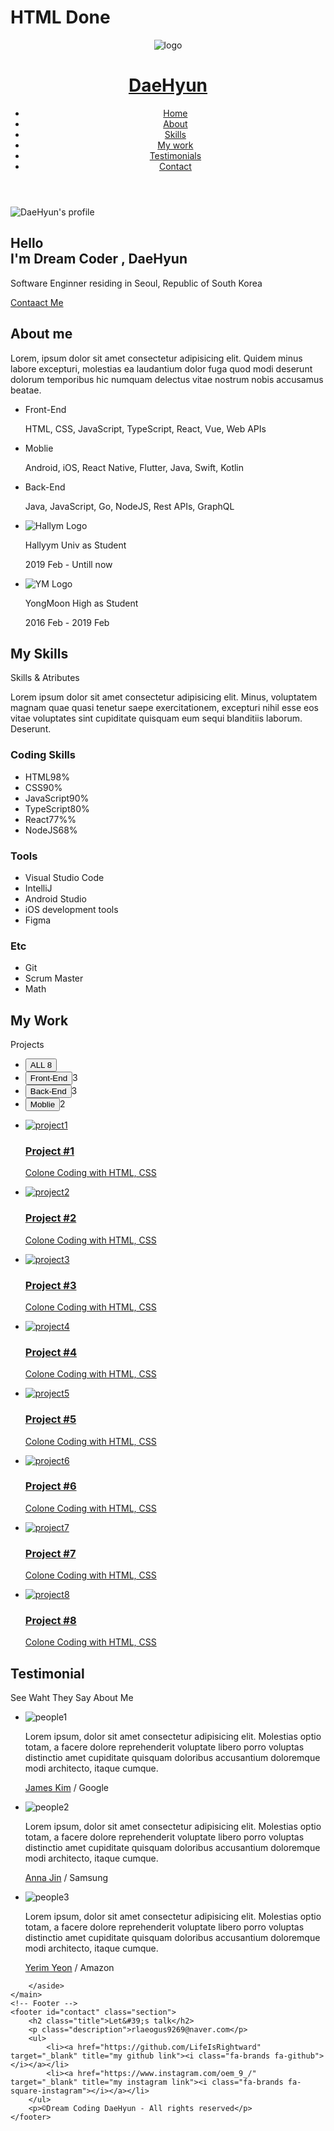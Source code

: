 <h1>HTML Done</h1>
<!DOCTYPE html>
<html lang="ko">
<head>
    <meta charset="UTF-8">
    <meta name="viewport" content="width=device-width, initial-scale=1.0">
    <!-- SEO(Search Engine Optimization)  검색엔진최적화.-->
    <!-- 검색자(검색 유저)의 의도를 이해하고 이에 충실히 맞춰 웹 페이지의 콘텐츠를 제작하고, 이 페이지가검색 결과 페이지에서 잘 노출 되도록
    웹 페이지의 태그와 링크 구조를 개선하여 자연 유입 트래픽을 늘리는 시책이라고 할 수 있다.-->
    <title>DaeHyun&#39;s PortFolio</title>
    <!-- 어커스트로피 s를 쓰고싶은데 그게 태그로 오해될까봐 이스케이프 문자를 써준거임 " ' " 이거 말하는거 -> &#39 이거임.-->
    <meta name="description" content="PortFolio for World-renowned Software enginner DaeHyun">
    <meta name="author" content="DaeHyun">
    <link rel="shortcut icon" href="images/profile.jpg" type="image/x-icon">
    <!-- favicon(북마크나 웹페이지 왼쪽 상단에 작은 아이콘 같은거 그걸 '페비콘'이라고 하나봐...)이 왜 안될까,..? 근데 ico 확장자는 안되고, jpg 확장자는 되네..?-->
    <!-- OG(Open Graph Data) -->
    <!-- 쉽게 말해 사이트를 공유했을 때, 사이트를 접속하기 이전에도 사이트에 대한 정보를 '미리' 확인해 볼 수 있는 미리보기와 같은 뜻이다.' -->
    <meta property="og:title" content="대현이의 포트폴리오">
    <meta property="og:type" content="website">
    <meta property="og:url" content="배포후 생성된 URL">
    <meta property="og:image" content="배포후 생성된 이미지 URL ">
    <!-- Goggle Fonts -->
    <link rel="preconnect" href="https://fonts.googleapis.com">
    <link rel="preconnect" href="https://fonts.gstatic.com" crossorigin>
    <link href="https://fonts.googleapis.com/css2?family=Noto+Sans+KR:wght@400;700&display=swap" rel="stylesheet">
    <!-- Font Awesome -->
    <script src="https://kit.fontawesome.com/86c243af6d.js" crossorigin="anonymous"></script>
    <!-- CSS -->
    <link rel="stylesheet" href="css/style.css">
    <!-- Java Script -->
    <script src="src/main.js" defer></script>
</head>
<body>
    <!-- Header -->
    <header class="header">
        <div class="header__logo">
            <img class="header__logo__img" src="images/favicon.ico" alt="logo">
            <h1 class="header__logo__title"><a href="#">DaeHyun</a></h1>
        </div>
        <nav>
            <ul class="header__menu">
                <li><a class="header__menu__item active" href="#home">Home</a></li>
                <li><a class="header__menu__item" href="#about">About</a></li>
                <li><a class="header__menu__item" href="#skills">Skills</a></li>
                <li><a class="header__menu__item" href="#work">My work</a></li>
                <li><a class="header__menu__item" href="#testimonial">Testimonials</a></li>
                <li><a class="header__menu__item" href="#contact">Contact</a></li>
            </ul>
        </nav>
    </header>
    <!-- Main -->
    <main>
        <!-- Home -->
        <section id="home">
            <!-- section이라는 클래스명을 왜 붙혔나면, 섹션이라는 클래스를 가진 아이들의 
            스타일링이 결국 비슷비슷하기 때문에(가령 패딩이나, 마진 같은것들, 위치, 정렬 이런것들의 공통적인 스타일링을 위해 묶어놓음)
            섹션이라는 클래스명으로 묶어놓음. -->
            <img class="home__avatar" src="images/profile.jpg" alt="DaeHyun's profile">
            <h2 class="home__title">
                Hello <br> I&#39;m 
                <strong class="home__title--strong">Dream Coder</strong>
                , DaeHyun
            </h2>
            <p class="home__description">Software Enginner residing in Seoul, Republic of South Korea</p>
            <a class="home__contact" href="#contact">Contaact Me</a>
        </section>
        <!-- About -->
        <section id="about" class="section">
            <h2 class="title">About me</h2>
            <p class="description">Lorem, ipsum dolor sit amet consectetur adipisicing elit. 
                Quidem minus labore excepturi, molestias ea laudantium dolor fuga 
                quod modi deserunt dolorum temporibus hic numquam delectus 
                vitae nostrum nobis accusamus beatae.
            </p>
            <ul>
                <li>
                    <i class="fa-brands fa-html5"></i>
                    <p>Front-End</p>
                    <p>HTML, CSS, JavaScript, TypeScript, React, Vue, Web APIs</p>
                </li>
                <li>
                    <i class="fa-solid fa-mobile"></i>
                    <p>Moblie</p>
                    <p>Android, iOS, React Native, Flutter, Java, Swift, Kotlin</p>
                </li>
                <li>
                    <i class="fa-solid fa-server"></i>
                    <p>Back-End</p>
                    <p>Java, JavaScript, Go, NodeJS, Rest APIs, GraphQL</p>
                </li>
            </ul>
            <ul>
                <li>
                    <img src="images/HallymLogo.png" alt="Hallym Logo">
                    <div>
                        <p>Hallyym Univ as Student</p>
                        <p>2019 Feb - Untill now</p>
                    </div>
                </li>
                <li>
                    <img src="images/YMLogo.png" alt="YM Logo">
                    <div>
                        <p>YongMoon High as Student</p>
                        <p>2016 Feb - 2019 Feb</p>
                    </div>
                </li>
            </ul>
        </section>
        <!-- Skills -->
        <section id="skills" class="section">
            <h2 class="title">My Skills</h2>
            <p class="description">Skills & Atributes</p>
            <p>Lorem ipsum dolor sit amet consectetur adipisicing elit. 
                Minus, voluptatem magnam quae quasi tenetur saepe exercitationem,
                excepturi nihil esse eos vitae voluptates sint cupiditate quisquam 
                eum sequi blanditiis laborum. Deserunt.
            </p>
            <div>
                <section>
                    <h3>Coding Skills</h3>
                    <ul>
                        <li>
                            <div><span>HTML</span><span>98%</span></div>
                            <div><div style="width: 98%"></div></div>
                        </li>
                        <li>
                            <div><span>CSS</span><span>90%</span></div>
                            <div><div style="width: 90%"></div></div>
                        </li>
                        <li>
                            <div><span>JavaScript</span><span>90%</span></div>
                            <div><div style="width: 98%"></div></div>
                        </li>
                        <li>
                            <div><span>TypeScript</span><span>80%</span></div>
                            <div><div style="width: 98%"></div></div>
                        </li>
                        <li>
                            <div><span>React</span><span>77%%</span></div>
                            <div><div style="width: 98%"></div></div>
                        </li>
                        <li>
                            <div><span>NodeJS</span><span>68%</span></div>
                            <div><div style="width: 98%"></div></div>
                        </li>
                    </ul>
                </section>
                <section>
                    <h3>Tools</h3>
                    <ul>
                        <li>Visual Studio Code</li>
                        <li>IntelliJ</li>
                        <li>Android Studio</li>
                        <li>iOS development tools</li>
                        <li>Figma</li>
                    </ul>
                </section>
                <section>
                    <h3>Etc</h3>
                    <ul>
                        <li>Git</li>
                        <li>Scrum Master</li>
                        <li>Math</li>
                    </ul>
                </section>
            </div>
        </section>
        <!-- Work -->
        <section id="work" class="section">
            <h2 class="title">My Work</h2>
            <p class="description">Projects</p>
            <ul>
                <li><button>ALL <span>8</span></button></li>
                <li><button>Front-End</button><span>3</span></li>
                <li><button>Back-End</button><span>3</span></li>
                <li><button>Moblie</button><span>2</span></li>
            </ul>
            <ul>
                <li><a href="#" target="_blank">
                    <img src="images/projects/project1.webp" alt="project1">
                    <div>
                        <h3>Project #1</h3>
                        <p>Colone Coding with HTML, CSS</p>
                    </div>
                </a></li>
                <li><a href="#" target="_blank">
                    <img src="images/projects/project2.webp" alt="project2">
                    <div>
                        <h3>Project #2</h3>
                        <p>Colone Coding with HTML, CSS</p>
                    </div>
                </a></li>
                <li><a href="#" target="_blank">
                    <img src="images/projects/project3.webp" alt="project3">
                    <div>
                        <h3>Project #3</h3>
                        <p>Colone Coding with HTML, CSS</p>
                    </div>
                </a></li>
                <li><a href="#" target="_blank">
                    <img src="images/projects/project4.webp" alt="project4">
                    <div>
                        <h3>Project #4</h3>
                        <p>Colone Coding with HTML, CSS</p>
                    </div>
                </a></li>
                <li><a href="#" target="_blank">
                    <img src="images/projects/project5.webp" alt="project5">
                    <div>
                        <h3>Project #5</h3>
                        <p>Colone Coding with HTML, CSS</p>
                    </div>
                </a></li>
                <li><a href="#" target="_blank">
                    <img src="images/projects/project6.webp" alt="project6">
                    <div>
                        <h3>Project #6</h3>
                        <p>Colone Coding with HTML, CSS</p>
                    </div>
                </a></li>
                <li><a href="#" target="_blank">
                    <img src="images/projects/project7.webp" alt="project7">
                    <div>
                        <h3>Project #7</h3>
                        <p>Colone Coding with HTML, CSS</p>
                    </div>
                </a></li>
                <li><a href="#" target="_blank">
                    <img src="images/projects/project8.webp" alt="project8">
                    <div>
                        <h3>Project #8</h3>
                        <p>Colone Coding with HTML, CSS</p>
                    </div>
                </a></li>
            </ul>
        </section>
        <!-- Testimonials -->
        <section id="testimonial" class="section">
            <h2 class="title">Testimonial</h2>
            <p class="description">See Waht They Say About Me</p>
            <ul>
                <li>
                    <img src="images/testimonials/people1.webp" alt="people1">
                    <div>
                        <p>
                            Lorem ipsum, dolor sit amet consectetur adipisicing elit. 
                            Molestias optio totam, a facere dolore reprehenderit voluptate libero porro voluptas 
                            distinctio amet cupiditate quisquam doloribus accusantium doloremque modi architecto, itaque cumque.
                        </p>
                        <p><a href="#">James Kim</a> / Google</p>
                    </div>
                </li>
                <li>
                    <img src="images/testimonials/people2.webp" alt="people2">
                    <div>
                        <p>
                            Lorem ipsum, dolor sit amet consectetur adipisicing elit. 
                            Molestias optio totam, a facere dolore reprehenderit voluptate libero porro voluptas 
                            distinctio amet cupiditate quisquam doloribus accusantium doloremque modi architecto, itaque cumque.
                        </p>
                        <p><a href="#">Anna Jin</a> / Samsung</p>
                    </div>
                </li>
                <li>
                    <img src="images/testimonials/people3.webp" alt="people3">
                    <div>
                        <p>
                            Lorem ipsum, dolor sit amet consectetur adipisicing elit. 
                            Molestias optio totam, a facere dolore reprehenderit voluptate libero porro voluptas 
                            distinctio amet cupiditate quisquam doloribus accusantium doloremque modi architecto, itaque cumque.
                        </p>
                        <p><a href="#">Yerim Yeon</a> / Amazon</p>
                    </div>
                </li>
            </ul>
        </section>
        <!-- Arrow Up(오른쪽 하단에 화살표 모양 업 표시) -->
        <aside>
            <a href="#home" title="back to top"><i class="fa-solid fa-arrow-up"></i></a>
            <!-- 스크린 리더가 잃어줄게 없기때문에, 이걸 사용자가 클릭해서 어디론가 이동할수있는 중요한 태그임에도 불구하고 의미있는 정보를 전달하기 어려움.
            a태그 안에 읽어줄수있는 태그가 없는경우에는(의미있는 태그가 없기때문에, 즉 a태그 안에 텍스트와 같은 컨텐츠가 없고 아이콘처럼 의미를 전달하는것이 모호한 
            것에 대하여) 웹 접근성을 위해서 a태그에 title이라는 속성을 사용하여 의미를 전달하는것이 좋다. -->
        
        </aside>
    </main>
    <!-- Footer -->
    <footer id="contact" class="section">
        <h2 class="title">Let&#39;s talk</h2>
        <p class="description">rlaeogus9269@naver.com</p>
        <ul>
            <li><a href="https://github.com/LifeIsRightward" target="_blank" title="my github link"><i class="fa-brands fa-github"></i></a></li>
            <li><a href="https://www.instagram.com/oem_9_/" target="_blank" title="my instagram link"><i class="fa-brands fa-square-instagram"></i></a></li>
        </ul>
        <p>©Dream Coding DaeHyun - All rights reserved</p>
    </footer> 
</body>
</html>
